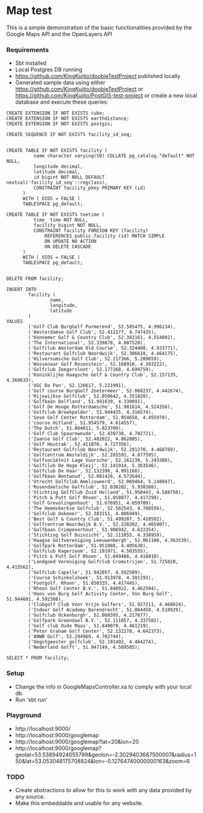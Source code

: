 # Map test
This is a simple demonstration of the basic functionalities provided by the Google Maps API and the OpenLayers API

### Requirements
- Sbt installed
- Local Postgres DB running
- https://github.com/KingKujito/doobieTestProject published locally
- Generated sample data using either https://github.com/KingKujito/doobieTestProject or https://github.com/KingKujito/PostGIS-test-project or create a new local database and execute these queries:
```
CREATE EXTENSION IF NOT EXISTS cube;
CREATE EXTENSION IF NOT EXISTS earthdistance;
CREATE EXTENSION IF NOT EXISTS postgis;

CREATE SEQUENCE IF NOT EXISTS facility_id_seq;


CREATE TABLE IF NOT EXISTS facility (
		  name character varying(50) COLLATE pg_catalog."default" NOT NULL,
		  longitude decimal,
		  latitude decimal,
		  id bigint NOT NULL DEFAULT nextval('facility_id_seq'::regclass),
		  CONSTRAINT facility_pkey PRIMARY KEY (id)
	  )
	  WITH ( OIDS = FALSE )
	  TABLESPACE pg_default;

CREATE TABLE IF NOT EXISTS teetime (
		  time_ time NOT NULL,
		  facility bigint NOT NULL,
		  CONSTRAINT facility FOREIGN KEY (facility)
			  REFERENCES public.facility (id) MATCH SIMPLE
			  ON UPDATE NO ACTION
			  ON DELETE CASCADE
	  )
	  WITH ( OIDS = FALSE )
	  TABLESPACE pg_default;


DELETE FROM facility;

INSERT INTO
        facility (
                name,
                longitude,
                latitude
        )
VALUES
        ('Golf Club BurgGolf Purmerend', 52.505475, 4.996134),
        ('Amsterdamse Golf Club', 52.412177, 4.747435),
        ('Kennemer Golf & Country Club', 52.382161, 4.554802),
        ('The International', 52.339878, 4.807520),
        ('Golfclub Amsterdam Old Course', 52.324408, 4.933771),
        ('Restaurant Golfclub Noordwijk', 52.306618, 4.464175),
        ('Hilversumsche Golf Club', 52.217366, 5.209659),
        ('Wassenaar Golf Rozenstein', 52.168918, 4.393222),
        ('Golfclub Zeegersloot', 52.177268, 4.699759),
        ('Koninklijke Haagsche Golf & Country Club', 52.157135, 4.368633),
        ('UGC De Pan', 52.126617, 5.221991),
        ('Golf course BurgGolf Zoetermeer', 52.068237, 4.442674),
        ('Rijswijkse Golfclub', 52.050642, 4.351820),
        ('Golfbaan Delfland', 51.991639, 4.330091),
        ('Golf De Hooge Rotterdamsche', 51.981614, 4.524358),
        ('Golfclub Broekpolder', 51.944435, 4.316574),
        ('Seve Golf Center Rotterdam', 51.954658, 4.455979),
        ('course Hitland', 51.954579, 4.614557),
        ('The Dutch', 51.864011, 5.023709),
        ('Golf Club Spaarnwoude', 52.439738, 4.702721),
        ('Zaanse Golf Club', 52.482022, 4.862805),
        ('Golf Houtrak', 52.411870, 4.727356),
        ('Restaurant Golfclub Noordwijk', 52.291270, 4.468769),
        ('Golfcentrum Amsteldijk', 52.285591, 4.877595),
        ('Golfsociëteit Lage Vuursche', 52.161238, 5.243380),
        ('Golfclub De Hoge Kleij', 52.141914, 5.363546),
        ('Golfclub De Haar', 52.132396, 4.991160),
        ('Golfbaan Bentwoud', 52.081428, 4.572644),
        ('Utrecht Golfclub Amelisweerd', 52.069464, 5.148947),
        ('Rosendaelsche Golfclub', 52.030282, 5.930388),
        ('Stichting GolfClub Zuid Holland', 51.950443, 4.588750),
        ('Pitch & Putt Golf Rhoon', 51.858077, 4.417299),
        ('Golf Grevelingenhout', 51.676951, 4.059700),
        ('The Heemskerkse Golfclub', 52.502543, 4.708556),
        ('Golfclub Ookmeer', 52.383151, 4.806949),
        ('Best Golf & Country Club', 51.499207, 5.410502),
        ('Golfcentrum Noordwijk B.V.', 52.228202, 4.465907),
        ('Golfbaan Crimpenerhout', 51.906942, 4.622354),
        ('Stichting Golf Duinzicht', 52.111055, 4.338959),
        ('Haagse Golfvereniging Leeuwenbergh', 52.061100, 4.363539),
        ('Golfpark Rotterdam', 51.951888, 4.405630),
        ('Golfclub Kagerzoom', 52.191971, 4.503555),
        ('Pitch & Putt Golf Rhoon', 51.849486, 4.418810),
        ('Landgoed Vereniging Golfclub Cromstrijen', 51.725820, 4.415562),
        ('Golfclub Capelle', 51.942057, 4.592509),
        ('Course Schinkelshoek', 51.913978, 4.301193),
        ('Footgolf. Rhoon', 51.850335, 4.417445),
        ('Rhoon Golf Center B.V.', 51.840922, 4.462594),
        ('Hans von Burg Golf Activity Center, Von Burg Golf', 51.944601, 4.592308),
        ('Clubgolf Club Voor Vrije Golfers', 51.927211, 4.468624),
        ('Indoor Golf Academy Barendrecht', 51.864458, 4.518929),
        ('Golfclub Ockenburgh', 52.060395, 4.217677),
        ('Golfpark Groendael B.V.', 52.111057, 4.337582),
        ('Golf club Oude Maas', 51.840079, 4.461219),
        ('Peter Graham Golf Center', 52.132278, 4.642373),
        ('ANWB Golf', 52.294969, 4.702744),
        ('Oegstgeester golfclub', 52.191402, 4.464274),
        ('Nederland Golft', 51.947149, 4.589585);
		
SELECT * FROM facility;
```

### Setup
- Change the info in GoogleMapsController.xa to comply with your local db.
- Run 'sbt run'

### Playground
- http://localhost:9000/
- http://localhost:9000/googlemap
- http://localhost:9000/googlemap?lat=20&lon=20
- http://localhost:9000/googlemap?geolat=53.53894924055799&geolon=-2.3029403687500007&radius=150&lat=53.053048175708824&lon=-0.12764740000000163&zoom=6

### TODO
- Create abstractions to allow for this to work with any data provided by any source.
- Make this embeddable and usable for any website.
